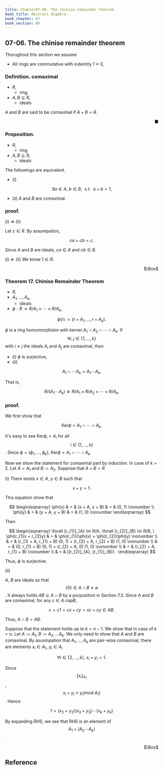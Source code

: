 ```yaml
---
title: Chapter07-06. The chinise remainder theorem
book_title: Abstract Algebra
book_chapter: 07
book_section: 06
---
```


## 07-06. The chinise remainder theorem
Thorughout this section we assume

* All rings are commutative with indentity $1 \neq 0$,


### Definition. comaximal
* $R$,
    * ring
* $A, B \subseteq R$,
    * ideals

$A$ and $B$ are said to be comaximal if $A + B = R$.

<div class="end-of-statement" style="text-align: right">■</div>

### Proposition.
* $R$,
    * ring
* $A, B \subseteq R$,
    * ideals

The followings are equivalent.

* (i)

$$
    \exists a \in A,
    \
    b \in B,
    \
    \text{ s.t. }
    \
    a + b = 1
    ,
$$

* (ii) $A$ and $B$ are comaximal.

### proof.
(i) $\Rightarrow$ (ii)

Let $c \in R$.
By assumpation,

$$
    ca + cb
    =
    c
    .
$$

Since $A$ and $B$ are ideals, $ca \in A$ and $cb \in B$.

(i) $\Leftarrow$ (ii)
We know $1 \in R$.

<div class="QED" style="text-align: right">$\Box$</div>

### Theorem 17. Chinise Remainder Theorem
* $R$,
* $A_{1}, \ldots, A_{k}$,
    * ideals
* $\phi: R \rightarrow R/A_{1} \times \cdots \times R/A_{k}$,

$$
    \phi(r)
    :=
    (r + A_{1}, \ldots, r + A_{k})
    .
$$

$\phi$ is a ring homomorphisim with kernel $A_{1} \cap A_{2} \cap \cdots \cap A_{k}$.
If $$\forall i, j \in \{1, \ldots, k\}$$ with $i \neq j$ the ideals $A_{i}$ and $A_{j}$ are comaximal, then

* (i) $\phi$ is surjective,
* (ii)

$$
    A_{1} \cap \cdots A_{k}
    =
    A_{1} \cdots A_{k}
    .
$$

That is,

$$
    R/(A_{1}\cdots A_{k})
    \cong
    R/A_{1}
    \times
    R/A_{2}
    \times
    \cdots
    \times
    R/A_{k}
    .
$$

### proof.
We first show that 

$$
    \mathrm{Ker}\phi
    =
    A_{1}
    \cap
    \cdots
    \cap
    A_{k}
    .
$$

It's easy to see $\mathrm{Ker}\phi_{i} = A_{i}$ for all $$i \in \{1, \ldots, k\}$$.
Since $\phi = (\phi_{1}, \ldots, \phi_{k})$, $\mathrm{Ker}\phi = A_{1} \cap \cdots \cap A_{k}$.

Now we show the statement for comaximal part by induction.
In case of $k = 2$.
Let $A = A_{1}$ and $B := A_{2}$.
Suppose that $A + B = R$.

(i) There exists $x \in A$, $y \in B$ such that

$$
    x + y = 1.
$$

This equation show that

$$
\begin{eqnarray}
    \phi(x)
    & = &
        (x + A, x + B)
    & = &
        (0, 1)
    \nonumber
    \\
    \phi(y)
    & = &
        (y + A, y + B)
    & = &
        (1, 0)
    \nonumber
\end{eqnarray}
$$

Then

$$
\begin{eqnarray}
    \forall [r_{1}]_{A} \in R/A,
    \forall [r_{2}]_{B} \in R/B,
    \
    \phi(r_{1}x + r_{2}y)
    & = &
        \phi(r_{1})\phi(x)
        +
        \phi(r_{2})\phi(y)
    \nonumber
    \\
    & = &
        (r_{1} + A, r_{1} + B)
            (0, 1)
        +
        (r_{2} + A, r_{2} + B)
            (1, 0)
    \nonumber
    \\
    & = &
        (0, r_{1} + B)
            (0, 1)
        +
        (r_{2} + A, 0)
            (1, 0)
    \nonumber
    \\
    & = &
        (r_{2} + A, r_{1} + B)
    \nonumber
    \\
    & = &
        ([r_{2}]_{A}, [r_{1}]_{B})
    .
\end{eqnarray}
$$

Thus, $\phi$ is surjective.

(ii)

$A$, $B$ are ideals so that $$\{0\} \in A \cap B \neq \emptyset$$.
It always holds $AB \subseteq A \cap B$ by a porposition in Section 7.3.
Since $A$ and $B$ are comaximal, for any $c \in A\ cap B$,

$$
    c
    =
    c1
    =
    cx + cy
    =
    xc + cy
    \in
    AB
    .
$$

Thus, $A \cap B = AB$.

Suppose that the statement holds up to $k = n-1$.
We show that in case of $k = n$.
Let $A := A_{1}$, $B := A_{2}, \ldots A_{k}$.
We only need to show that $A$ and $B$ are comaximal.
By asusmpation that $A_{1}, \ldots, A_{k}$ are pair-wise comaximal, there are elements $x_{i} \in A_{1}$, $y_{i} \in A_{i}$

$$
    \forall i \in \{2, \ldots, k\},
    \
    x_{i} + y_{i} = 1
    .
$$

Since $$[x_{i}]_{A_{1}}$$, $$x_{i} + y_{i} \equiv y_{i} (\mathrm{mod}\ A_{1})$$.
Hence

$$
    1
    =
    (x_{2} + y_{2})
    (x_{3} + y_{3})
    \cdots
    (x_{k} + y_{k})
$$

By expanding RHS, we see that RHS is an element of $$A_{1} + (A_{2} \cdots A_{k})$$.


<div class="QED" style="text-align: right">$\Box$</div>


## Reference
